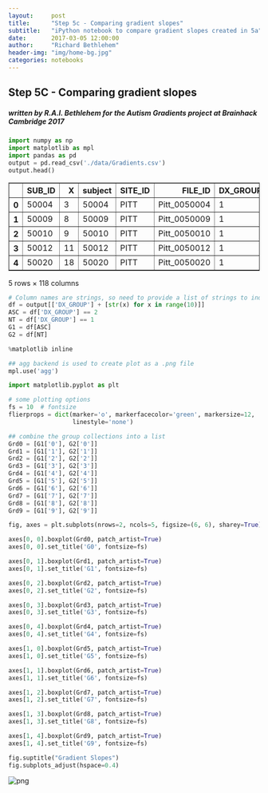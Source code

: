 ```yaml
---
layout:     post
title:      "Step 5c - Comparing gradient slopes"
subtitle:   "iPython notebook to compare gradient slopes created in 5a"
date:       2017-03-05 12:00:00
author:     "Richard Bethlehem"
header-img: "img/home-bg.jpg"
categories: notebooks
---
```


## Step 5C - Comparing gradient slopes

#####  written by R.A.I. Bethlehem for the Autism Gradients project at Brainhack Cambridge 2017


```python
import numpy as np 
import matplotlib as mpl 
import pandas as pd
output = pd.read_csv('./data/Gradients.csv')
output.head()
```




<div>
<table border="1" class="dataframe">
  <thead>
    <tr style="text-align: right;">
      <th></th>
      <th>SUB_ID</th>
      <th>X</th>
      <th>subject</th>
      <th>SITE_ID</th>
      <th>FILE_ID</th>
      <th>DX_GROUP</th>
      <th>DSM_IV_TR</th>
      <th>AGE_AT_SCAN</th>
      <th>SEX</th>
      <th>HANDEDNESS_CATEGORY</th>
      <th>...</th>
      <th>1</th>
      <th>2</th>
      <th>3</th>
      <th>4</th>
      <th>5</th>
      <th>6</th>
      <th>7</th>
      <th>8</th>
      <th>9</th>
      <th>file</th>
    </tr>
  </thead>
  <tbody>
    <tr>
      <th>0</th>
      <td>50004</td>
      <td>3</td>
      <td>50004</td>
      <td>PITT</td>
      <td>Pitt_0050004</td>
      <td>1</td>
      <td>1</td>
      <td>19.09</td>
      <td>1</td>
      <td>R</td>
      <td>...</td>
      <td>0.008470</td>
      <td>0.007940</td>
      <td>0.007781</td>
      <td>0.008144</td>
      <td>0.009179</td>
      <td>0.008527</td>
      <td>0.008443</td>
      <td>0.007053</td>
      <td>0.007298</td>
      <td>Pitt_0050004_rois_cc400.1D.npy</td>
    </tr>
    <tr>
      <th>1</th>
      <td>50009</td>
      <td>8</td>
      <td>50009</td>
      <td>PITT</td>
      <td>Pitt_0050009</td>
      <td>1</td>
      <td>1</td>
      <td>33.86</td>
      <td>1</td>
      <td>R</td>
      <td>...</td>
      <td>0.008657</td>
      <td>0.008265</td>
      <td>0.008871</td>
      <td>0.008278</td>
      <td>0.008208</td>
      <td>0.007907</td>
      <td>0.007276</td>
      <td>0.008844</td>
      <td>0.008266</td>
      <td>Pitt_0050009_rois_cc400.1D.npy</td>
    </tr>
    <tr>
      <th>2</th>
      <td>50010</td>
      <td>9</td>
      <td>50010</td>
      <td>PITT</td>
      <td>Pitt_0050010</td>
      <td>1</td>
      <td>1</td>
      <td>35.20</td>
      <td>1</td>
      <td>L</td>
      <td>...</td>
      <td>0.008397</td>
      <td>0.007800</td>
      <td>0.007688</td>
      <td>0.006135</td>
      <td>0.007923</td>
      <td>0.007170</td>
      <td>0.007871</td>
      <td>0.006554</td>
      <td>0.005794</td>
      <td>Pitt_0050010_rois_cc400.1D.npy</td>
    </tr>
    <tr>
      <th>3</th>
      <td>50012</td>
      <td>11</td>
      <td>50012</td>
      <td>PITT</td>
      <td>Pitt_0050012</td>
      <td>1</td>
      <td>1</td>
      <td>21.48</td>
      <td>1</td>
      <td>R</td>
      <td>...</td>
      <td>0.008173</td>
      <td>0.008331</td>
      <td>0.008421</td>
      <td>0.008395</td>
      <td>0.007317</td>
      <td>0.008295</td>
      <td>0.007617</td>
      <td>0.007579</td>
      <td>0.008206</td>
      <td>Pitt_0050012_rois_cc400.1D.npy</td>
    </tr>
    <tr>
      <th>4</th>
      <td>50020</td>
      <td>18</td>
      <td>50020</td>
      <td>PITT</td>
      <td>Pitt_0050020</td>
      <td>1</td>
      <td>1</td>
      <td>20.83</td>
      <td>1</td>
      <td>R</td>
      <td>...</td>
      <td>0.008207</td>
      <td>0.008663</td>
      <td>0.007796</td>
      <td>0.008236</td>
      <td>0.007974</td>
      <td>0.008120</td>
      <td>0.008483</td>
      <td>0.010089</td>
      <td>0.007470</td>
      <td>Pitt_0050020_rois_cc400.1D.npy</td>
    </tr>
  </tbody>
</table>
<p>5 rows × 118 columns</p>
</div>




```python
# Column names are strings, so need to provide a list of strings to index:
df = output[['DX_GROUP'] + [str(x) for x in range(10)]]
ASC = df['DX_GROUP'] == 2
NT = df['DX_GROUP'] == 1
G1 = df[ASC]
G2 = df[NT]
```


```python
%matplotlib inline

## agg backend is used to create plot as a .png file
mpl.use('agg')

import matplotlib.pyplot as plt 

# some plotting options
fs = 10  # fontsize
flierprops = dict(marker='o', markerfacecolor='green', markersize=12,
                  linestyle='none')

## combine the group collections into a list    
Grd0 = [G1['0'], G2['0']]
Grd1 = [G1['1'], G2['1']]
Grd2 = [G1['2'], G2['2']]
Grd3 = [G1['3'], G2['3']]
Grd4 = [G1['4'], G2['4']]
Grd5 = [G1['5'], G2['5']]
Grd6 = [G1['6'], G2['6']]
Grd7 = [G1['7'], G2['7']]
Grd8 = [G1['8'], G2['8']]
Grd9 = [G1['9'], G2['9']]

fig, axes = plt.subplots(nrows=2, ncols=5, figsize=(6, 6), sharey=True)

axes[0, 0].boxplot(Grd0, patch_artist=True)
axes[0, 0].set_title('G0', fontsize=fs)

axes[0, 1].boxplot(Grd1, patch_artist=True)
axes[0, 1].set_title('G1', fontsize=fs)

axes[0, 2].boxplot(Grd2, patch_artist=True)
axes[0, 2].set_title('G2', fontsize=fs)

axes[0, 3].boxplot(Grd3, patch_artist=True)
axes[0, 3].set_title('G3', fontsize=fs)

axes[0, 4].boxplot(Grd4, patch_artist=True)
axes[0, 4].set_title('G4', fontsize=fs)

axes[1, 0].boxplot(Grd5, patch_artist=True)
axes[1, 0].set_title('G5', fontsize=fs)

axes[1, 1].boxplot(Grd6, patch_artist=True)
axes[1, 1].set_title('G6', fontsize=fs)

axes[1, 2].boxplot(Grd7, patch_artist=True)
axes[1, 2].set_title('G7', fontsize=fs)

axes[1, 3].boxplot(Grd8, patch_artist=True)
axes[1, 3].set_title('G8', fontsize=fs)

axes[1, 4].boxplot(Grd9, patch_artist=True)
axes[1, 4].set_title('G9', fontsize=fs)

fig.suptitle("Gradient Slopes")
fig.subplots_adjust(hspace=0.4)
```


![png](https://github.com/autism-research-centre/Autism-Gradients/blob/master/img/post_imgs/output_3_0.png)

